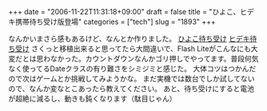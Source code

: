 +++
date = "2006-11-22T11:31:18+09:00"
draft = false
title = "ひよこ、ヒデキ携帯待ち受け版登場"
categories = ["tech"]
slug = "1893"
+++

なんかいまさら感もあるけど、なんとか作りました。
<a href="http://hbkr.jp/ticker/hiyoko/" target="_blank">ひよこ待ち受け</a>
<a href="http://hbkr.jp/ticker/hideki/" target="_blank">ヒデキ待ち受け</a>
さくっと移植出来ると思ってたら大間違いで、Flash Liteがこんなにも大変だとは思わなかった。カウントダウンなんかゴリ押しでやってます。普段何気なく使ってるDateクラスの有り難さをシミジミと感じた。
大体コツはつかんだので次はゲームとか挑戦してみようかな。
まだ実機では数台でしか試してないので、なんか変なとこあったら教えてください。
あと、待ち受けにすると電池が超絶に減るし、動きも鈍くなります（駄目じゃん）
<div style="display:none;">cticker</div>
